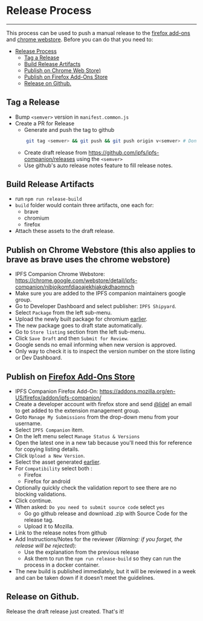 # Release Process
---

This process can be used to push a manual release to the [firefox add-ons](https://addons.mozilla.org/) and [chrome webstore](https://chrome.google.com/webstore/category/extensions). Before you can do that you need to:

- [Release Process](#release-process)
  - [Tag a Release](#tag-a-release)
  - [Build Release Artifacts](#build-release-artifacts)
  - [Publish on Chrome Web Store)](#publish-on-chrome-web-store)
  - [Publish on Firefox Add-Ons Store](#publish-on-firefox-add-ons-store)
  - [Release on Github.](#release-on-github)


## Tag a Release

- Bump `<semver>` version in `manifest.common.js`
- Create a PR for Release
    - Generate and push the tag to github
    ```sh
        git tag <semver> && git push && git push origin v<semver> # Don't forget the 'v'
    ```
    - Create draft release from https://github.com/ipfs/ipfs-companion/releases using the `<semver>`
    - Use github's auto release notes feature to fill release notes.

## Build Release Artifacts

- run `npm run release-build`
- `build` folder would contain three artifacts, one each for:
    - brave
    - chromium
    - firefox
- Attach these assets to the draft release.

## Publish on Chrome Webstore (this also applies to brave as brave uses the chrome webstore)

- IPFS Companion Chrome Webstore: https://chrome.google.com/webstore/detail/ipfs-companion/nibjojkomfdiaoajekhjakgkdhaomnch
- Make sure you are added to the IPFS companion maintainers google group.
- Go to Developer Dashboard and select publisher: `IPFS Shipyard`.
- Select `Package` from the left sub-menu.
- Upload the newly built package for chromium [earlier](#build-release-artifacts).
- The new package goes to draft state automatically.
- Go to `Store listing` section from the left sub-menu.
- Click `Save Draft` and then `Submit for Review`.
- Google sends no email informing when new version is approved.
- Only way to check it is to inspect the version number on the store listing or Dev Dashboard.

## Publish on [Firefox Add-Ons Store](https://addons.mozilla.org/)

- IPFS Companion Firefox Add-On: https://addons.mozilla.org/en-US/firefox/addon/ipfs-companion/
- Create a developer account with firefox store and send [@lidel](https://github.com/lidel) an email to get added to the extension management group.
- Goto `Manage My Submissions` from the drop-down menu from your username.
- Select `IPFS Companion` item.
- On the left menu select `Manage Status & Versions`
- Open the latest one in a new tab because you'll need this for reference for copying listing details.
- Click `Upload a New Version`.
- Select the asset generated [earlier](#build-release-artifacts).
- For `Compatibility` select both :
    - Firefox
    - Firefox for android
- Optionally quickly check the validation report to see there are no blocking validations.
- Click continue.
- When asked: `Do you need to submit source code`  select `yes`
    - Go go github release and download .zip with Source Code for the release tag.
    - Upload it to Mozilla.
- Link to the release notes from github
- Add Instructions/Notes for the reviewer (*Warning: if you forget, the release will be rejected*):
    - Use the explanation from the previous release
    - Ask them to run the `npm run release-build` so they can run the process in a docker container.
- The new build is published immediately, but it will be reviewed in a week and can be taken down if it doesn’t meet the guidelines.

## Release on Github.

Release the draft release just created. That's it!
